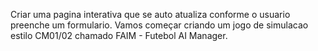 Criar uma pagina interativa que se auto atualiza conforme o usuario preenche um formulario.
Vamos começar criando um jogo de simulacao estilo CM01/02 chamado FAIM - Futebol AI Manager.

